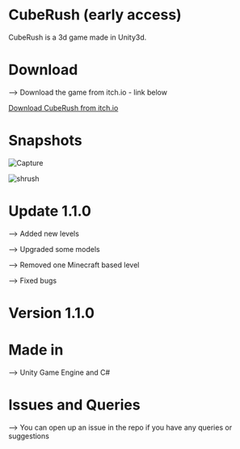 # CubeRush (early access)
CubeRush is a 3d game made in Unity3d. 

# Download

--> Download the game from itch.io - link below

[Download CubeRush from itch.io](https://kavinjindal.itch.io/cuberush)


# Snapshots

![Capture](https://user-images.githubusercontent.com/68228966/123729724-15b71e00-d8b3-11eb-87db-2ecf5b047ad1.JPG)

![shrush](https://user-images.githubusercontent.com/68228966/123729822-33848300-d8b3-11eb-9626-831741cafcc9.JPG)


# Update 1.1.0
--> Added new levels

--> Upgraded some models

--> Removed one Minecraft based level

--> Fixed bugs

# Version 1.1.0

# Made in 
--> Unity Game Engine and C#

# Issues and Queries

--> You can open up an issue in the repo if you have any queries or suggestions

